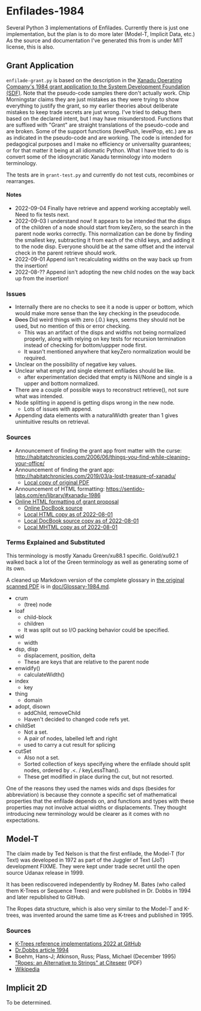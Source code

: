 # Enfilades-1984
Several Python 3 implementations of Enfilades.
Currently there is just one implementation, but the plan is to do more later (Model-T, Implicit Data, etc.)
As the source and documentation I've generated this from is under MIT license, this is also.

## Grant Application
`enfilade-grant.py` is based on the description in the [Xanadu Operating Company's 1984 grant application to the System Development Foundation (SDF)](doc/XanaduSDF1984OCR.pdf).
Note that the pseudo-code samples there don't actually work.
Chip Morningstar claims they are just mistakes as they were trying to show everything to justify the grant, so my earlier theories about deliberate mistakes to keep trade secrets are just wrong.
I've tried to debug them based on the declared intent, but I may have misunderstood.
Functions that are suffixed with "Grant" are straight translations of the pseudo-code and are broken.
Some of the support functions (levelPush, levelPop, etc.) are as as indicated in the pseudo-code and are working.
The code is intended for pedagogical purposes and I make no efficiency or universality guarantees; or for that matter it being at all idiomatic Python.
What I have tried to do is convert some of the idiosyncratic Xanadu terminology into modern terminology.

The tests are in `grant-test.py` and currently do not test cuts, recombines or rearranges.

#### Notes
* 2022-09-04 Finally have retrieve and append working acceptably well. Need to fix tests next.
* 2022-09-03 I understand now! 
It appears to be intended that the disps of the children of a node should start from keyZero, so the search in the parent node works correctly. 
This normalization can be done by finding the smallest key, subtracting it from each of the child keys, and adding it to the node disp. 
Everyone should be at the same offset and the interval check in the parent retrieve should work.
* 2022-09-01 Append isn't recalculating widths on the way back up from the insertion!
* 2022-08-?? Append isn't adopting the new child nodes on the way back up  from the insertion!


### Issues
* Internally there are no checks to see it a node is upper or bottom, which would make more sense than the key checking in the pseudocode.
* ~~Does~~ Did weird things with zero (.0.) keys, seems they should not be used, but no mention of this or error checking.
    * This was an artifact of the disps and widths not being normalized properly, along with relying on key tests for recursion termination instead of checking for bottom/uppper node first.
    * It wasn't mentioned anywhere that keyZero normalization would be required.
* Unclear on the possibility of negative key values.
* Unclear what empty and single element enfilades should be like.
    * after experimentation decided that empty is Nil/None and single is a upper and bottom normalized.
* There are a couple of possible ways to reconstruct retrieve(), not sure what was intended.
* Node splitting in append is getting disps wrong in the new node.
    * Lots of issues with append.
* Appending data elements with a naturalWidth greater than 1 gives unintuitive results on retrieval.

### Sources 
* Announcement of finding the grant app front matter with the curse: http://habitatchronicles.com/2006/06/things-you-find-while-cleaning-your-office/
* Announcement of finding the grant app: http://habitatchronicles.com/2019/03/a-lost-treasure-of-xanadu/
    * [Local copy of original PDF](doc/XanaduSDF1984OCR.pdf)
* Announcement of HTML formatting: https://sentido-labs.com/en/library/#xanadu-1986
* [Online HTML formatting of grant proposal](https://sentido-labs.com/en/library/201904240732/Xanadu%20Hypertext%20Documents.html)
    * [Online DocBook source](https://sentido-labs.com/en/library/201904240732/Xanadu%20Hypertext%20Documents.xml)
    * [Local HTML copy as of 2022-08-01](doc/XHD-20220801/Xanadu%20Hypertext%20Documents.htm)
    * [Local DocBook source copy as of 2022-08-01](doc/Xanadu%20Hypertext%20Documents-20220801.xml)
    * [Local MHTML copy as of 2022-08-01](doc/XHD-20220801.mhtml)
  
### Terms Explained and Substituted
This terminology is mostly Xanadu Green/xu88.1 specific.
Gold/xu92.1 walked back a lot of the Green terminology as well as generating some of its own.

A cleaned up Markdown version of the complete glossary in [the original scanned PDF](doc/XanaduSDF1984OCR.pdf) is in [doc/Glossary-1984.md](doc/Glossary-1984.md).

* crum
    * (tree) node
* loaf
    * child-block
    * children
    * It was split out so I/O packing behavior could be specified.
* wid
    * width
* dsp, disp
    * displacement, position, delta
    * These are keys that are relative to the parent node 
* enwidify()
    * calculateWidth()
* index
    * key
* thing
    * domain
* adopt, disown
	* addChild, removeChild
	* Haven't decided to changed code refs yet.
* childSet
    * Not a set.
    * A pair of nodes, labelled left and right
    * used to carry a cut result for splicing
* cutSet
    * Also not a set.
    * Sorted collection of keys specifying where the enfilade should split nodes, ordered by .<. / keyLessThan().
    * These get modified in place during the cut, but not resorted.

One of the reasons they used the names wids and dsps (besides for abbreviation) is because they connote a specific set of mathematical properties that the enfilade depends on, and functions and types with these properties may not involve actual widths or displacements.
They thought introducing new terminology would be clearer as it comes with no expectations.



## Model-T
The claim made by Ted Nelson is that the first enfilade, the Model-T (for Text) was developed in 1972 as part of the Juggler of Text (JoT) development FIXME.
They were kept under trade secret until the open source Udanax release in 1999.

It has been rediscovered independently by Rodney M. Bates (who called them K-Trees or Sequence Trees) and were published in Dr. Dobbs in 1994 and later republished to GitHub.

The Ropes data structure, which is also very similar to the Model-T and K-trees, was invented around the same time as K-trees and published in 1995.

### Sources
* [K-Trees reference implementations 2022 at GitHub](https://github.com/RodneyBates/ktrees)
* [Dr.Dobbs article 1994]()
* Boehm, Hans-J; Atkinson, Russ; Plass, Michael (December 1995) ["Ropes: an Alternative to Strings" at Citeseer](https://citeseer.ist.psu.edu/viewdoc/download?doi=10.1.1.14.9450&rep=rep1&type=pdf) (PDF)
* [Wikipedia](https://en.wikipedia.org/wiki/Rope_(data_structure))

## Implicit 2D
To be determined.


